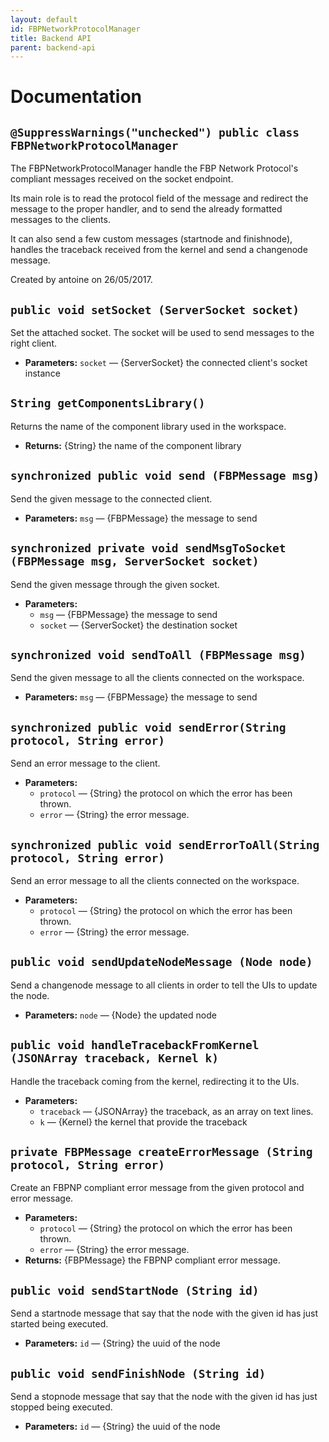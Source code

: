 ```yaml
---
layout: default
id: FBPNetworkProtocolManager
title: Backend API
parent: backend-api
---
```

# Documentation

## `@SuppressWarnings("unchecked") public class FBPNetworkProtocolManager`

The FBPNetworkProtocolManager handle the FBP Network Protocol's compliant messages received on the socket endpoint.

Its main role is to read the protocol field of the message and redirect the message to the proper handler, and to send the already formatted messages to the clients.

It can also send a few custom messages (startnode and finishnode), handles the traceback received from the kernel and send a changenode message.

Created by antoine on 26/05/2017.

## `public void setSocket (ServerSocket socket)`

Set the attached socket. The socket will be used to send messages to the right client.

 * **Parameters:** `socket` — {ServerSocket} the connected client's socket instance

## `String getComponentsLibrary()`

Returns the name of the component library used in the workspace.

 * **Returns:** {String} the name of the component library

## `synchronized public void send (FBPMessage msg)`

Send the given message to the connected client.

 * **Parameters:** `msg` — {FBPMessage} the message to send

## `synchronized private void sendMsgToSocket (FBPMessage msg, ServerSocket socket)`

Send the given message through the given socket.

 * **Parameters:**
   * `msg` — {FBPMessage} the message to send
   * `socket` — {ServerSocket} the destination socket

## `synchronized void sendToAll (FBPMessage msg)`

Send the given message to all the clients connected on the workspace.

 * **Parameters:** `msg` — {FBPMessage} the message to send

## `synchronized public void sendError(String protocol, String error)`

Send an error message to the client.

 * **Parameters:**
   * `protocol` — {String} the protocol on which the error has been thrown.
   * `error` — {String} the error message.

## `synchronized public void sendErrorToAll(String protocol, String error)`

Send an error message to all the clients connected on the workspace.

 * **Parameters:**
   * `protocol` — {String} the protocol on which the error has been thrown.
   * `error` — {String} the error message.

## `public void sendUpdateNodeMessage (Node node)`

Send a changenode message to all clients in order to tell the UIs to update the node.

 * **Parameters:** `node` — {Node} the updated node

## `public void handleTracebackFromKernel (JSONArray traceback, Kernel k)`

Handle the traceback coming from the kernel, redirecting it to the UIs.

 * **Parameters:**
   * `traceback` — {JSONArray} the traceback, as an array on text lines.
   * `k` — {Kernel} the kernel that provide the traceback

## `private FBPMessage createErrorMessage (String protocol, String error)`

Create an FBPNP compliant error message from the given protocol and error message.

 * **Parameters:**
   * `protocol` — {String} the protocol on which the error has been thrown.
   * `error` — {String} the error message.
 * **Returns:** {FBPMessage} the FBPNP compliant error message.

## `public void sendStartNode (String id)`

Send a startnode message that say that the node with the given id has just started being executed.

 * **Parameters:** `id` — {String} the uuid of the node

## `public void sendFinishNode (String id)`

Send a stopnode message that say that the node with the given id has just stopped being executed.

 * **Parameters:** `id` — {String} the uuid of the node
